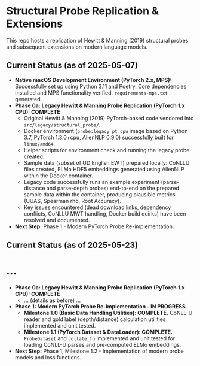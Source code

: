 # Structural Probe Replication & Extensions

This repo hosts a replication of Hewitt & Manning (2019) structural probes
and subsequent extensions on modern language models.

## Current Status (as of 2025-05-07)

*   **Native macOS Development Environment (PyTorch 2.x, MPS):** Successfully set up using Python 3.11 and Poetry. Core dependencies installed and MPS functionality verified. `requirements-mps.txt` generated.
*   **Phase 0a: Legacy Hewitt & Manning Probe Replication (PyTorch 1.x CPU): COMPLETE**
    *   Original Hewitt & Manning (2019) PyTorch-based code vendored into `src/legacy/structural_probe/`.
    *   Docker environment (`probe:legacy_pt_cpu` image based on Python 3.7, PyTorch 1.3.0+cpu, AllenNLP 0.9.0) successfully built for `linux/amd64`.
    *   Helper scripts for environment check and running the legacy probe created.
    *   Sample data (subset of UD English EWT) prepared locally: CoNLLU files created, ELMo HDF5 embeddings generated using AllenNLP within the Docker container.
    *   Legacy code successfully runs an example experiment (parse-distance and parse-depth probes) end-to-end on the prepared sample data within the container, producing plausible metrics (UUAS, Spearman rho, Root Accuracy).
    *   Key issues encountered (dead download links, dependency conflicts, CoNLLU MWT handling, Docker build quirks) have been resolved and documented.
*   **Next Step:** Phase 1 - Modern PyTorch Probe Re-implementation.

## Current Status (as of 2025-05-23)
# ...
*   **Phase 0a: Legacy Hewitt & Manning Probe Replication (PyTorch 1.x CPU): COMPLETE** 
      * ... (details as before) ...
*   **Phase 1: Modern PyTorch Probe Re-implementation - IN PROGRESS**
    *   **Milestone 1.0 (Basic Data Handling Utilities): COMPLETE.** CoNLL-U reader and gold label (depth/distance) calculation utilities implemented and unit tested.
    *   **Milestone 1.1 (PyTorch Dataset & DataLoader): COMPLETE.** `ProbeDataset` and `collate_fn` implemented and unit tested for loading CoNLL-U parses and pre-computed ELMo embeddings.
*   **Next Step:** Phase 1, Milestone 1.2 - Implementation of modern probe models and loss functions.
